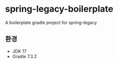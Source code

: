 # spring-legacy-boilerplate
A boilerplate gradle project for spring-legacy

## 환경

* JDK 17
* Gradle 7.3.2


